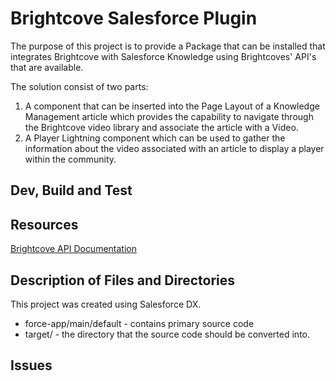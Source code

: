 # Brightcove Salesforce Plugin

The purpose of this project is to provide a Package that can 
be installed that integrates Brightcove with Salesforce Knowledge using 
Brightcoves' API's that are available.

The solution consist of two parts:
1. A component that can be inserted into the Page Layout of a Knowledge Management article
which provides the capability to navigate through the Brightcove video library and associate 
the article with a Video.
2. A Player Lightning component which can be used to gather the information about the video
associated with an article to display a player within the community.

## Dev, Build and Test


## Resources
[Brightcove API Documentation](https://support.brightcove.com/getting-started-brightcove-apis)



## Description of Files and Directories
This project was created using Salesforce DX.
* force-app/main/default - contains primary source code
* target/ - the directory that the source code should be converted into.


## Issues


